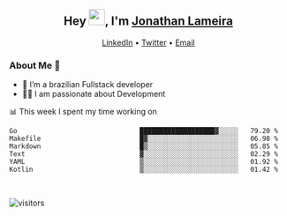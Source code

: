 <h2 align="center">Hey <img src="https://github.com/TheDudeThatCode/TheDudeThatCode/blob/master/Assets/Hi.gif" width="29">, I'm <a href="https://www.linkedin.com/in/jonathanlameira/">Jonathan Lameira</a></h2>
<p align="center">
  <a href="https://www.linkedin.com/in/jonathanlameira/">LinkedIn</a> •
  <a href="https://twitter.com/jlameira">Twitter</a> •
  <a href="mailto:jlameira@gmail.com">Email</a>
</p>

### About Me 🚀
- 🌱  I’m a brazilian Fullstack developer</br>
- 👨‍💻  I am passionate about Development</br>

<!-- ![Jonathan Lameira github stats](https://github-readme-stats.vercel.app/api?username=jlameirameli&show_icons=true&hide_border=true)&nbsp;&nbsp; -->

📊 This week I spent my time working on
<!--START_SECTION:waka-->

```text
Go                               ███████████████████▓░░░░░   79.20 %
Makefile                         █▓░░░░░░░░░░░░░░░░░░░░░░░   06.98 %
Markdown                         █▒░░░░░░░░░░░░░░░░░░░░░░░   05.85 %
Text                             ▓░░░░░░░░░░░░░░░░░░░░░░░░   02.29 %
YAML                             ▒░░░░░░░░░░░░░░░░░░░░░░░░   01.92 %
Kotlin                           ▒░░░░░░░░░░░░░░░░░░░░░░░░   01.42 %
```

<!--END_SECTION:waka-->

<br />

![visitors](https://visitor-badge.laobi.icu/badge?page_id=jlameira.jlameira)

